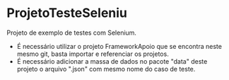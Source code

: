 # ProjetoTesteSeleniu

Projeto de exemplo de testes com Selenium.
- É necessário utilizar o projeto FrameworkApoio que se encontra neste mesmo git, basta importar e referenciar os projetos.
- É necessário adicionar a massa de dados no pacote "data" deste projeto o arquivo ".json" com mesmo nome do caso de teste.

